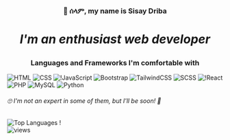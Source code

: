 ### <p align="center">👋 ሰላም, my name is Sisay Driba</p>
# <p align="center"><i>I'm an enthusiast web developer</i></p>
### <div align="center">Languages and Frameworks I'm comfortable with 
![HTML](https://img.shields.io/badge/html5-%23E34F26.svg?style=for-the-badge&logo=html5&logoColor=white)
![CSS](https://img.shields.io/badge/css3-%231572B6.svg?style=for-the-badge&logo=css3&logoColor=white)
![!JavaScript](https://img.shields.io/badge/JavaScript-323330?style=for-the-badge&logo=javascript&logoColor=F7DF1E)
![Bootstrap](https://img.shields.io/badge/Bootstrap-563D7C?style=for-the-badge&logo=bootstrap&logoColor=white)
![TailwindCSS](https://img.shields.io/badge/Tailwind-38B2AC?style=for-the-badge&logo=tailwind-css&logoColor=white)
![SCSS](https://img.shields.io/badge/Sass-CC6699?style=for-the-badge&logo=sass&logoColor=white)
![!React](https://img.shields.io/badge/React-20232A?style=for-the-badge&logo=react&logoColor=61DAFB)
![PHP](https://img.shields.io/badge/PHP-777BB4?style=for-the-badge&logo=php&logoColor=white)
![MySQL](	https://img.shields.io/badge/MySQL-02569B?style=for-the-badge&logo=mysql&logoColor=white)
![Python](https://img.shields.io/badge/python-%23E34F26.svg?style=for-the-badge&logo=python&logoColor=white)
###### 🙄 <i>I'm not an expert in some of them, but I'll be soon! 💪 </i> 
 
  
 ![Top Languages](https://github-readme-stats.vercel.app/api/top-langs?username=SisayDr&show_icons=true&locale=en&layout=compact&theme=light) 
! <br />
 ![views](https://komarev.com/ghpvc/?username=sisaydr)

<!--
**SisayDr/SisayDr** is a ✨ _special_ ✨ repository because its `README.md` (this file) appears on your GitHub profile.

Here are some ideas to get you started:

- 🔭 I’m currently working on ...
- 🌱 I’m currently learning ...
- 👯 I’m looking to collaborate on ...
- 🤔 I’m looking for help with ...
- 💬 Ask me about ...
- 📫 How to reach me: ...
- 😄 Pronouns: ...
- ⚡ Fun fact: ...
-->
